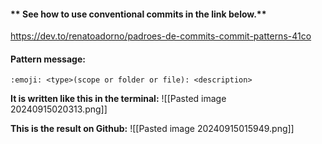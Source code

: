 
#### **  See how to use conventional commits in the link below.**

https://dev.to/renatoadorno/padroes-de-commits-commit-patterns-41co

#### **Pattern message:**
```
:emoji: <type>(scope or folder or file): <description>
```

**It is written like this in the terminal:**
![[Pasted image 20240915020313.png]]

**This is the result on Github:**
![[Pasted image 20240915015949.png]]